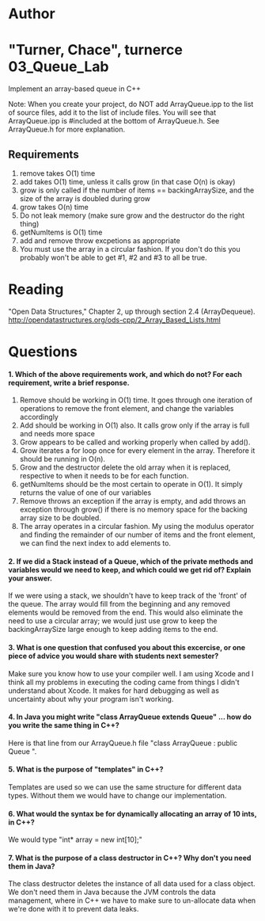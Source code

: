 Author
==========
"Turner, Chace", turnerce
03_Queue_Lab
============

Implement an array-based queue in C++

Note: When you create your project, do NOT add ArrayQueue.ipp to the list of source files, add it to the list of include files. You will see that ArrayQueue.ipp is #included at the bottom of ArrayQueue.h. See ArrayQueue.h for more explanation.

Requirements
------------

1. remove takes O(1) time
2. add takes O(1) time, unless it calls grow (in that case O(n) is okay)
3. grow is only called if the number of items == backingArraySize, and the size of the array is doubled during grow
4. grow takes O(n) time
5. Do not leak memory (make sure grow and the destructor do the right thing)
6. getNumItems is O(1) time
7. add and remove throw excpetions as appropriate
8. You must use the array in a circular fashion. If you don't do this you probably won't be able to get #1, #2 and #3 to all be true.

Reading
=======
"Open Data Structures," Chapter 2, up through section 2.4 (ArrayDequeue). http://opendatastructures.org/ods-cpp/2_Array_Based_Lists.html

Questions
=========

#### 1. Which of the above requirements work, and which do not? For each requirement, write a brief response.

1. Remove should be working in O(1) time.  It goes through one iteration of operations to remove the front element, and change the variables accordingly
2. Add should be working in O(1) also.  It calls grow only if the array is full and needs more space
3. Grow appears to be called and working properly when called by add().
4. Grow iterates a for loop once for every element in the array.  Therefore it should be running in O(n).
5. Grow and the destructor delete the old array when it is replaced, respective to when it needs to be for each function.
6. getNumItems should be the most certain to operate in O(1).  It simply returns the value of one of our variables
7. Remove throws an exception if the array is empty, and add throws an exception through grow() if there is no memory space for the backing array size to be doubled.
8. The array operates in a circular fashion.  My using the modulus operator and finding the remainder of our number of items and the front element, we can find the next index to add elements to.

#### 2. If we did a Stack instead of a Queue, which of the private methods and variables would we need to keep, and which could we get rid of? Explain your answer.

If we were using a stack, we shouldn't have to keep track of the 'front' of the queue.  The array would fill from the beginning and any removed elements would be removed from the end.  This would also eliminate the need to use a circular array; we would just use grow to keep the backingArraySize large enough to keep adding items to the end.

#### 3. What is one question that confused you about this excercise, or one piece of advice you would share with students next semester?

Make sure you know how to use your compiler well.  I am using Xcode and I think all my problems in executing the coding came from things I didn't understand about Xcode.  It makes for hard debugging as well as uncertainty about why your program isn't working.

#### 4. In Java you might write "class ArrayQueue extends Queue" ... how do you write the same thing in C++?

Here is that line from our ArrayQueue.h file "class ArrayQueue : public Queue <T>".

#### 5. What is the purpose of "templates" in C++?

Templates are used so we can use the same structure for different data types.  Without them we would have to change our implementation.

#### 6. What would the syntax be for dynamically allocating an array of 10 ints, in C++?

We would type "int* array = new int[10];"

#### 7. What is the purpose of a class destructor in C++? Why don't you need them in Java?

The class destructor deletes the instance of all data used for a class object.  We don't need them in Java because the JVM controls the data management, where in C++ we have to make sure to un-allocate data when we're done with it to prevent data leaks.